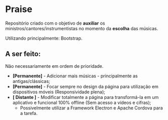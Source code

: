 # Praise

Repositório criado com o objetivo de **auxiliar** os ministros/cantores/instrumentistas no momento da **escolha** das músicas.

Utilizando principalmente: Bootstrap.

## A ser feito:

Não necessariamente em ordem de prioridade.

+ **[Permanente]** - Adicionar mais músicas - principalmente as antigas/clássicas;
+ **[Permanente]** - Focar sempre no design da página para utilização em dispositivos móveis (Responsividade plena);
+ **[ Distante ]** - Modificar totalmente a página para transformá-la em um aplicativo e funcional 100% offline (Sem acesso a vídeos e cifras);
  - Possivelmente utilizar a Framework Electron e Apache Cordova para a tarefa.
